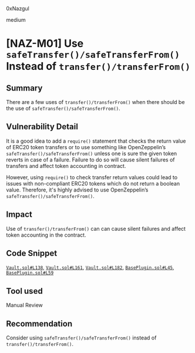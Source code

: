0xNazgul

medium

# [NAZ-M01] Use `safeTransfer()/safeTransferFrom()` Instead of `transfer()/transferFrom()`

## Summary
There are a few uses of `transfer()/transferFrom()` when there should be the use of `safeTransfer()/safeTransferFrom()`.

## Vulnerability Detail
It is a good idea to add a `require()` statement that checks the return value of ERC20 token transfers or to use something like OpenZeppelin’s `safeTransfer()/safeTransferFrom()` unless one is sure the given token reverts in case of a failure. Failure to do so will cause silent failures of transfers and affect token accounting in contract.

However, using `require()` to check transfer return values could lead to issues with non-compliant ERC20 tokens which do not return a boolean value. Therefore, it's highly advised to use OpenZeppelin’s `safeTransfer()/safeTransferFrom()`.

## Impact
Use of `transfer()/transferFrom()` can can cause silent failures and affect token accounting in the contract.

## Code Snippet
[`Vault.sol#L138`](https://github.com/sherlock-audit/2022-10-mycelium/blob/main/mylink-contracts/src/Vault.sol#L138), [`Vault.sol#L161`](https://github.com/sherlock-audit/2022-10-mycelium/blob/main/mylink-contracts/src/Vault.sol#L161), [`Vault.sol#L182`](https://github.com/sherlock-audit/2022-10-mycelium/blob/main/mylink-contracts/src/Vault.sol#L182), [`BasePlugin.sol#L45`](https://github.com/sherlock-audit/2022-10-mycelium/blob/main/mylink-contracts/src/plugins/BasePlugin.sol#L45), [`BasePlugin.sol#L59`](https://github.com/sherlock-audit/2022-10-mycelium/blob/main/mylink-contracts/src/plugins/BasePlugin.sol#L59)

## Tool used
Manual Review

## Recommendation
Consider using `safeTransfer()/safeTransferFrom()` instead of `transfer()/transferFrom()`.

